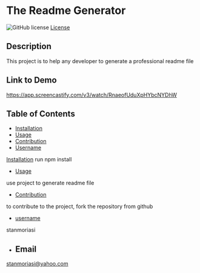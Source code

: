 # The Readme Generator 
  ![GitHub license](https://img.shields.io/badge/License-Apache-blue.svg)
  [License](https://opensource.org/licenses/Apache)

  ## Description
  This project is to help any developer to generate a professional readme file

  ## Link to Demo
  
  https://app.screencastify.com/v3/watch/RnaeofUduXpHYbcNYDhW


  ## Table of Contents
  - [Installation](#installation)
  - [Usage](#usage)
  - [Contribution](#contribution)
  - [Username](#username)

 [Installation](#installation)
  run npm install

  - [Usage](#usage)
  

  use project to generate readme file
  - [Contribution](#contribution)
  

  to contribute to the project, fork the repository from github

  - [username](#username)
  

  stanmoriasi
  - ## Email
  
  stanmoriasi@yahoo.com
